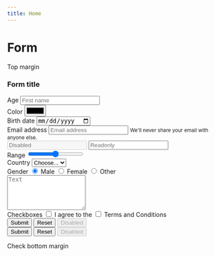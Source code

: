 ```yaml
---
title: Home
---
```

# Form

Top margin

<form markdown="0" prevent-default>
<h3>Form title</h3>
<div>
  <label for="firstname">Age</label>
  <input type="number" id="firstname" name="firstname" placeholder="First name" required>
</div>
<div>
  <label for="lastname">Color</label>
    <input type="color" id="lastname" name="lastname" placeholder="Last name" required>
</div>
<div>
  <label for="lastname">Birth date</label>
    <input type="date" id="lastname" name="lastname" placeholder="Last name" required>
</div>
<div>
  <!-- Markup example 2: input is after label -->
  <label for="email">Email address</label>
  <input type="email" id="email" name="email" placeholder="Email address" required>
  <small>We'll never share your email with anyone else.</small>
</div>
<input type="text" placeholder="Disabled" disabled>
<input type="text" placeholder="Readonly" readonly>
<div>
  <label for="range">Range</label><output></output>
  <input type="range" id="range">
</div>
<!-- Select -->
<div>
  <label for="country">Country</label>
  <select id="country">
    <option selected>Choose...</option>
    <optgroup label="Group">
      <option>...</option>
    </optgroup>
    <option>...</option>
  </select>
</div>

<!-- Radios -->
<div>
  <label>Gender</label>
  <label for="male">
    <input type="radio" id="male" name="gender" value="male" checked>
    Male
  </label>
  <label for="female">
    <input type="radio" id="female" name="gender" value="female">
    Female
  </label>
  <label for="other">
    <input type="radio" id="other" name="gender" value="other">
    Other
  </label>
</div>

<textarea name="name" rows="5" placeholder="Text"></textarea>

<!-- Checkbox -->
<div>
  <label>Checkboxes</label>
  <label for="terms">
    <input type="checkbox" id="terms" name="terms">
    I agree to the
  </label>
  <label for="bio">
    <input type="checkbox" id="bio" name="bio">
    Terms and Conditions
  </label>
</div>

<!-- Button -->
<div>
  <input type="submit" value="Submit">
  <input type="reset" name="" value="Reset">
  <input type="button" disabled name="" value="Disabled">
</div>
<!-- Button -->
<div>
  <button type="submit">Submit</button>
  <button type="reset">Reset</button>
  <button type="button" disabled>Disabled</button>
</div>

</form>

Check bottom margin